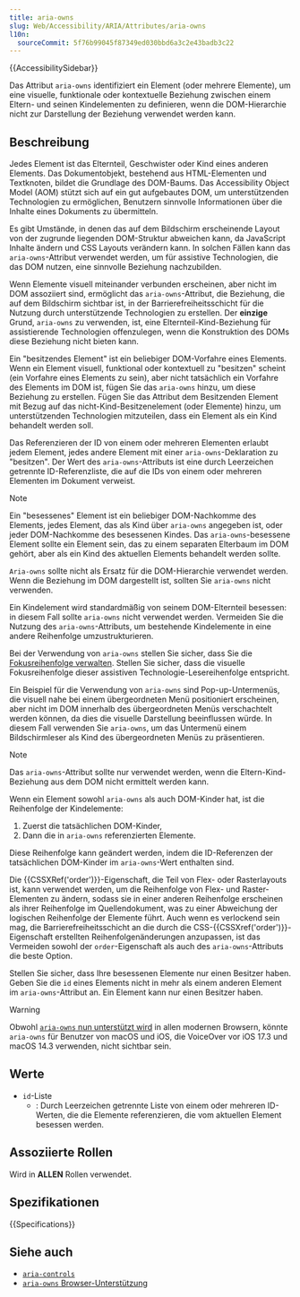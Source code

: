 ```yaml
---
title: aria-owns
slug: Web/Accessibility/ARIA/Attributes/aria-owns
l10n:
  sourceCommit: 5f76b99045f87349ed030bbd6a3c2e43badb3c22
---
```


{{AccessibilitySidebar}}

Das Attribut `aria-owns` identifiziert ein Element (oder mehrere Elemente), um eine visuelle, funktionale oder kontextuelle Beziehung zwischen einem Eltern- und seinen Kindelementen zu definieren, wenn die DOM-Hierarchie nicht zur Darstellung der Beziehung verwendet werden kann.

## Beschreibung

Jedes Element ist das Elternteil, Geschwister oder Kind eines anderen Elements. Das Dokumentobjekt, bestehend aus HTML-Elementen und Textknoten, bildet die Grundlage des DOM-Baums. Das Accessibility Object Model (<abbr>AOM</abbr>) stützt sich auf ein gut aufgebautes DOM, um unterstützenden Technologien zu ermöglichen, Benutzern sinnvolle Informationen über die Inhalte eines Dokuments zu übermitteln.

Es gibt Umstände, in denen das auf dem Bildschirm erscheinende Layout von der zugrunde liegenden DOM-Struktur abweichen kann, da JavaScript Inhalte ändern und CSS Layouts verändern kann. In solchen Fällen kann das `aria-owns`-Attribut verwendet werden, um für assistive Technologien, die das DOM nutzen, eine sinnvolle Beziehung nachzubilden.

Wenn Elemente visuell miteinander verbunden erscheinen, aber nicht im DOM assoziiert sind, ermöglicht das `aria-owns`-Attribut, die Beziehung, die auf dem Bildschirm sichtbar ist, in der Barrierefreiheitsschicht für die Nutzung durch unterstützende Technologien zu erstellen. Der **einzige** Grund, `aria-owns` zu verwenden, ist, eine Elternteil-Kind-Beziehung für assistierende Technologien offenzulegen, wenn die Konstruktion des DOMs diese Beziehung nicht bieten kann.

Ein "besitzendes Element" ist ein beliebiger DOM-Vorfahre eines Elements. Wenn ein Element visuell, funktional oder kontextuell zu "besitzen" scheint (ein Vorfahre eines Elements zu sein), aber nicht tatsächlich ein Vorfahre des Elements im DOM ist, fügen Sie das `aria-owns` hinzu, um diese Beziehung zu erstellen. Fügen Sie das Attribut dem Besitzenden Element mit Bezug auf das nicht-Kind-Besitzenelement (oder Elemente) hinzu, um unterstützenden Technologien mitzuteilen, dass ein Element als ein Kind behandelt werden soll.

Das Referenzieren der ID von einem oder mehreren Elementen erlaubt jedem Element, jedes andere Element mit einer `aria-owns`-Deklaration zu "besitzen". Der Wert des `aria-owns`-Attributs ist eine durch Leerzeichen getrennte ID-Referenzliste, die auf die IDs von einem oder mehreren Elementen im Dokument verweist.

> [!NOTE]
> Ein "besessenes" Element ist ein beliebiger DOM-Nachkomme des Elements, jedes Element, das als Kind über `aria-owns` angegeben ist, oder jeder DOM-Nachkomme des besessenen Kindes. Das `aria-owns`-besessene Element sollte ein Element sein, das zu einem separaten Elterbaum im DOM gehört, aber als ein Kind des aktuellen Elements behandelt werden sollte.

`Aria-owns` sollte nicht als Ersatz für die DOM-Hierarchie verwendet werden. Wenn die Beziehung im DOM dargestellt ist, sollten Sie `aria-owns` nicht verwenden.

Ein Kindelement wird standardmäßig von seinem DOM-Elternteil besessen: in diesem Fall sollte `aria-owns` nicht verwendet werden. Vermeiden Sie die Nutzung des `aria-owns`-Attributs, um bestehende Kindelemente in eine andere Reihenfolge umzustrukturieren.

Bei der Verwendung von `aria-owns` stellen Sie sicher, dass Sie die [Fokusreihenfolge verwalten](https://css-tricks.com/focus-management-and-inert/). Stellen Sie sicher, dass die visuelle Fokusreihenfolge dieser assistiven Technologie-Lesereihenfolge entspricht.

Ein Beispiel für die Verwendung von `aria-owns` sind Pop-up-Untermenüs, die visuell nahe bei einem übergeordneten Menü positioniert erscheinen, aber nicht im DOM innerhalb des übergeordneten Menüs verschachtelt werden können, da dies die visuelle Darstellung beeinflussen würde. In diesem Fall verwenden Sie `aria-owns`, um das Untermenü einem Bildschirmleser als Kind des übergeordneten Menüs zu präsentieren.

> [!NOTE]
> Das `aria-owns`-Attribut sollte nur verwendet werden, wenn die Eltern-Kind-Beziehung aus dem DOM nicht ermittelt werden kann.

Wenn ein Element sowohl `aria-owns` als auch DOM-Kinder hat, ist die Reihenfolge der Kindelemente:

1. Zuerst die tatsächlichen DOM-Kinder,
2. Dann die in `aria-owns` referenzierten Elemente.

Diese Reihenfolge kann geändert werden, indem die ID-Referenzen der tatsächlichen DOM-Kinder im `aria-owns`-Wert enthalten sind.

Die {{CSSXRef('order')}}-Eigenschaft, die Teil von Flex- oder Rasterlayouts ist, kann verwendet werden, um die Reihenfolge von Flex- und Raster-Elementen zu ändern, sodass sie in einer anderen Reihenfolge erscheinen als ihrer Reihenfolge im Quellendokument, was zu einer Abweichung der logischen Reihenfolge der Elemente führt. Auch wenn es verlockend sein mag, die Barrierefreiheitsschicht an die durch die CSS-{{CSSXref('order')}}-Eigenschaft erstellten Reihenfolgenänderungen anzupassen, ist das Vermeiden sowohl der `order`-Eigenschaft als auch des `aria-owns`-Attributs die beste Option.

Stellen Sie sicher, dass Ihre besessenen Elemente nur einen Besitzer haben. Geben Sie die `id` eines Elements nicht in mehr als einem anderen Element im `aria-owns`-Attribut an. Ein Element kann nur einen Besitzer haben.

> [!WARNING]
> Obwohl [`aria-owns` nun unterstützt wird](https://a11ysupport.io/tech/aria/aria-owns_attribute) in allen modernen Browsern, könnte `aria-owns` für Benutzer von macOS und iOS, die VoiceOver vor iOS 17.3 und macOS 14.3 verwenden, nicht sichtbar sein.

## Werte

- `id`-Liste
  - : Durch Leerzeichen getrennte Liste von einem oder mehreren ID-Werten, die die Elemente referenzieren, die vom aktuellen Element besessen werden.

## Assoziierte Rollen

Wird in **ALLEN** Rollen verwendet.

## Spezifikationen

{{Specifications}}

## Siehe auch

- [`aria-controls`](/de/docs/Web/Accessibility/ARIA/Attributes/aria-controls)
- [`aria-owns` Browser-Unterstützung](https://a11ysupport.io/tech/aria/aria-owns_attribute)

